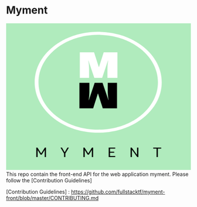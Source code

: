 # Myment 
<img src="src/assets/M.png" height=400px width=100%/>
This repo contain the front-end API for the web application myment.
Please follow the [Contribution Guidelines]

[Contribution Guidelines] : https://github.com/fullstacktf/myment-front/blob/master/CONTRIBUTING.md
